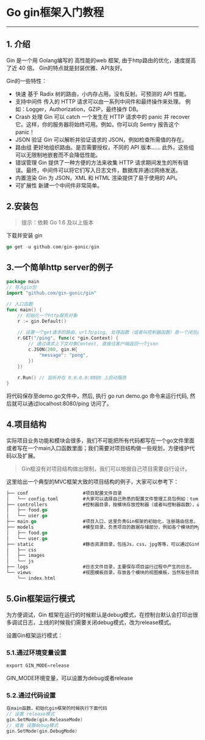 # Go gin框架入门教程

------

## 1. 介绍

Gin 是一个用 Golang编写的 高性能的web 框架, 由于http路由的优化，速度提高了近 40 倍。 Gin的特点就是封装优雅、API友好。

Gin的一些特性：

- 快速
  基于 Radix 树的路由，小内存占用。没有反射。可预测的 API 性能。
- 支持中间件
  传入的 HTTP 请求可以由一系列中间件和最终操作来处理。 例如：Logger，Authorization，GZIP，最终操作 DB。
- Crash 处理
  Gin 可以 catch 一个发生在 HTTP 请求中的 panic 并 recover 它。这样，你的服务器将始终可用。例如，你可以向 Sentry 报告这个 panic！
- JSON 验证
  Gin 可以解析并验证请求的 JSON，例如检查所需值的存在。
- 路由组
  更好地组织路由。是否需要授权，不同的 API 版本…… 此外，这些组可以无限制地嵌套而不会降低性能。
- 错误管理
  Gin 提供了一种方便的方法来收集 HTTP 请求期间发生的所有错误。最终，中间件可以将它们写入日志文件，数据库并通过网络发送。
- 内置渲染
  Gin 为 JSON，XML 和 HTML 渲染提供了易于使用的 API。
- 可扩展性
  新建一个中间件非常简单。

## 2.安装包

> 提示：依赖 Go 1.6 及以上版本

下载并安装 gin

```go
go get -u github.com/gin-gonic/gin
```

## 3.一个简单http server的例子

```go
package main
// 导入gin包
import "github.com/gin-gonic/gin"

// 入口函数
func main() {
    // 初始化一个http服务对象
	r := gin.Default()
        
    // 设置一个get请求的路由，url为/ping, 处理函数（或者叫控制器函数）是一个闭包函数。
	r.GET("/ping", func(c *gin.Context) {
    	// 通过请求上下文对象Context, 直接往客户端返回一个json
		c.JSON(200, gin.H{
			"message": "pong",
		})
	})
	
	r.Run() // 监听并在 0.0.0.0:8080 上启动服务
}
```

将代码保存至demo.go文件中，然后, 执行 go run demo.go 命令来运行代码, 然后就可以通过localhost:8080/ping 访问了。

## 4.项目结构

实际项目业务功能和模块会很多，我们不可能把所有代码都写在一个go文件里面或者写在一个main入口函数里面；我们需要对项目结构做一些规划，方便维护代码以及扩展。

> Gin框没有对项目结构做出限制，我们可以根据自己项目需要自行设计。

这里给出一个典型的MVC框架大致的项目结构的例子，大家可以参考下：

```go
├── conf                    #项目配置文件目录
│   └── config.toml         #大家可以选择自己熟悉的配置文件管理工具包例如：toml、xml等等
├── controllers             #控制器目录，按模块存放控制器（或者叫控制器函数），必要的时候可以继续划分子目录。
│   ├── food.go
│   └── user.go
├── main.go                 #项目入口，这里负责Gin框架的初始化，注册路由信息，关联控制器函数等。
├── models                  #模型目录，负责项目的数据存储部分，例如各个模块的Mysql表的读写模型。
│   ├── food.go
│   └── user.go
├── static                  #静态资源目录，包括Js，css，jpg等等，可以通过Gin框架配置，直接让用户访问。
│   ├── css
│   ├── images
│   └── js
├── logs                    #日志文件目录，主要保存项目运行过程中产生的日志。
└── views                   #视图模板目录，存放各个模块的视图模板，当然有些项目只有api，是不需要视图部分，可以忽略这个目录
    └── index.html
```

## 5.Gin框架运行模式

为方便调试，Gin 框架在运行的时候默认是debug模式，在控制台默认会打印出很多调试日志，上线的时候我们需要关闭debug模式，改为release模式。

设置Gin框架运行模式：

### 5.1.通过环境变量设置

```go
export GIN_MODE=release
```

GIN_MODE环境变量，可以设置为debug或者release

### 5.2.通过代码设置

```go
在main函数，初始化gin框架的时候执行下面代码
// 设置 release模式
gin.SetMode(gin.ReleaseMode)
// 或者 设置debug模式
gin.SetMode(gin.DebugMode)
```